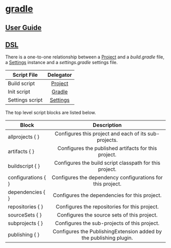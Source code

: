 [gradle](https://gradle.org/)
======
## [User Guide](https://docs.gradle.org/current/userguide/userguide.html)
## [DSL](https://docs.gradle.org/current/dsl/)
There is a one-to-one relationship between a [Project](https://docs.gradle.org/current/dsl/org.gradle.api.Project.html) and a _build.gradle_ file, a [Settings](https://docs.gradle.org/current/dsl/org.gradle.api.initialization.Settings.html) instance and a _settings.gradle_ settings file. 

| Script File      | Delegator    |
| ---------------- |:------------:|
| Build script     | [Project](https://docs.gradle.org/current/dsl/org.gradle.api.Project.html)      |
| Init script      | [Gradle](https://docs.gradle.org/current/dsl/org.gradle.api.invocation.Gradle.html)       |
| Settings script  | [Settings](https://docs.gradle.org/current/dsl/org.gradle.api.initialization.Settings.html)     |


The top level script blocks are listed below.

|     Block     	 | Description  |
| ---------------- |:------------:|
|allprojects { }	 |Configures this project and each of its sub-projects.
|artifacts { }	   |Configures the published artifacts for this project.
|buildscript { }	 |Configures the build script classpath for this project.
|configurations { }	|Configures the dependency configurations for this project.
|dependencies { }	 |Configures the dependencies for this project.
|repositories { }	 |Configures the repositories for this project.
|sourceSets { }	   |Configures the source sets of this project.
|subprojects { }	 |Configures the sub-projects of this project.
|publishing { }	   |Configures the PublishingExtension added by the publishing plugin.

